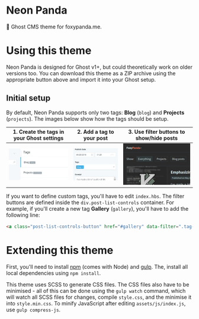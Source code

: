 # Neon Panda

🐼 Ghost CMS theme for foxypanda.me.

# Using this theme

Neon Panda is designed for Ghost v1+, but could theoretically work on older versions too. You can download this theme as
a ZIP archive using the appropriate button above and import it into your Ghost setup.

## Initial setup

By default, Neon Panda supports only two tags: **Blog** (`blog`) and **Projects** (`projects`). The images below show
how the tags should be setup.


| 1. Create the tags in your Ghost settings | 2. Add a tag to your post            | 3. Use filter buttons to show/hide posts |
|-------------------------------------------|--------------------------------------|------------------------------------------|
| ![](./demo/neon-panda-tags-settings.jpg)  | ![](./demo/neon-panda-tags-post.jpg) | ![](./demo/neon-panda-tags-ui.jpg)       |

If you want to define custom tags, you'll have to edit `index.hbs`. The filter buttons are defined inside the
`div.post-list-controls` container. For example, if you'll create a new tag **Gallery** (`gallery`), you'll have to add
the following line:

```html
<a class="post-list-controls-button" href="#gallery" data-filter=".tag-gallery">Galleries</a>
```


# Extending this theme

First, you'll need to install [npm](https://www.npmjs.com/) (comes with Node) and [gulp](https://gulpjs.com/). The,
install all local dependencies using `npm install`.

This theme uses SCSS to generate CSS files. The CSS files also have to be minimised - all of this can be done using the
`gulp watch` command, which will watch all SCSS files for changes, compile `style.css`, and the minimise it into
`style.min.css`. To minify JavaScript after editing `assets/js/index.js`, use `gulp compress-js`.
